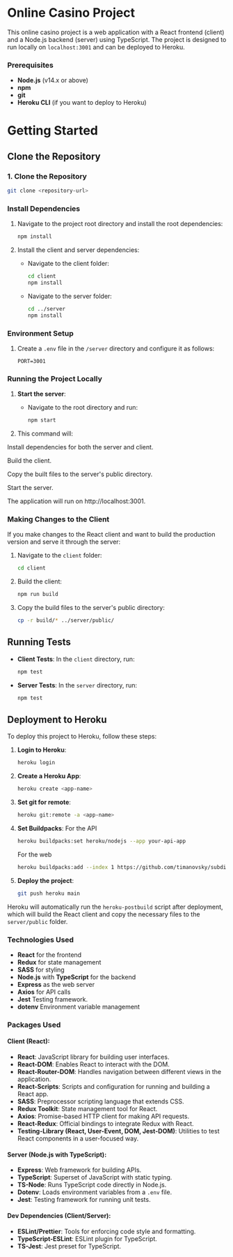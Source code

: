 
# Online Casino Project

This online casino project is a web application with a React frontend (client) and a Node.js backend (server) using TypeScript. The project is designed to run locally on `localhost:3001` and can be deployed to Heroku.

### Prerequisites

- **Node.js** (v14.x or above)
- **npm** 
- **git**
- **Heroku CLI** (if you want to deploy to Heroku)

# Getting Started

## Clone the Repository

### 1. Clone the Repository
```bash
git clone <repository-url>
```

### Install Dependencies

1. Navigate to the project root directory and install the root dependencies:
   ```bash
   npm install
   ```

2. Install the client and server dependencies:

   - Navigate to the client folder:
     ```bash
     cd client
     npm install
     ```

   - Navigate to the server folder:
     ```bash
     cd ../server
     npm install
     ```

### Environment Setup

1. Create a `.env` file in the `/server` directory and configure it as follows:
   ```env
   PORT=3001
   ```

### Running the Project Locally

1. **Start the server**:
   - Navigate to the root directory and run:
     ```bash
     npm start
     ```

2. This command will:

Install dependencies for both the server and client.

Build the client.

Copy the built files to the server's public directory.

Start the server.

The application will run on http://localhost:3001.

### Making Changes to the Client

If you make changes to the React client and want to build the production version and serve it through the server:

1. Navigate to the `client` folder:
   ```bash
   cd client
   ```

2. Build the client:
   ```bash
   npm run build
   ```

3. Copy the build files to the server's public directory:
   ```bash
   cp -r build/* ../server/public/
   ```

## Running Tests

- **Client Tests**:
  In the `client` directory, run:
  ```bash
  npm test
  ```

- **Server Tests**:
  In the `server` directory, run:
  ```bash
  npm test
  ```

## Deployment to Heroku

To deploy this project to Heroku, follow these steps:

1. **Login to Heroku**:
   ```bash
   heroku login
   ```

2. **Create a Heroku App**:
   ```bash
   heroku create <app-name>
   ```

3. **Set git for remote**:
   ```bash
   heroku git:remote -a <app-name> 
   ```

4. **Set Buildpacks**:
   For the API
   ```bash
   heroku buildpacks:set heroku/nodejs --app your-api-app
   ```

   For the web
   ```bash
   heroku buildpacks:add --index 1 https://github.com/timanovsky/subdir-heroku-buildpack.git -a <app-name>
   ```


5. **Deploy the project**:
   ```bash
   git push heroku main
   ```

Heroku will automatically run the `heroku-postbuild` script after deployment, which will build the React client and copy the necessary files to the `server/public` folder.

### Technologies Used

- **React** for the frontend
- **Redux** for state management
- **SASS** for styling
- **Node.js** with **TypeScript** for the backend
- **Express** as the web server
- **Axios** for API calls 
- **Jest** Testing framework.
- **dotenv** Environment variable management

### Packages Used

#### Client (React):
- **React**: JavaScript library for building user interfaces.
- **React-DOM**: Enables React to interact with the DOM.
- **React-Router-DOM**: Handles navigation between different views in the application.
- **React-Scripts**: Scripts and configuration for running and building a React app.
- **SASS**: Preprocessor scripting language that extends CSS.
- **Redux Toolkit**: State management tool for React.
- **Axios**: Promise-based HTTP client for making API requests.
- **React-Redux**: Official bindings to integrate Redux with React.
- **Testing-Library (React, User-Event, DOM, Jest-DOM)**: Utilities to test React components in a user-focused way.

#### Server (Node.js with TypeScript):
- **Express**: Web framework for building APIs.
- **TypeScript**: Superset of JavaScript with static typing.
- **TS-Node**: Runs TypeScript code directly in Node.js.
- **Dotenv**: Loads environment variables from a `.env` file.
- **Jest**: Testing framework for running unit tests.

#### Dev Dependencies (Client/Server):
- **ESLint/Prettier**: Tools for enforcing code style and formatting.
- **TypeScript-ESLint**: ESLint plugin for TypeScript.
- **TS-Jest**: Jest preset for TypeScript.



